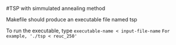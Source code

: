 #TSP with simmulated annealing method

Makefile should produce an executable file named tsp

To run the executable, type `executable-name < input-file-name`
`For example, './tsp < reuc_250'`
